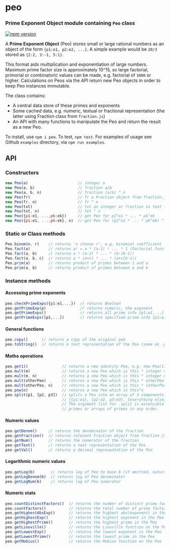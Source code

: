 # peo
### Prime Exponent Object module containing `Peo` class

[![npm version](https://badge.fury.io/js/peo.png)](https://badge.fury.io/js/peo)

A **Prime Exponent Object** (Peo) stores small or large rational numbers as an object of the form `{p1:e1, p2:e2, ...}`. A simple example would be `20/3` stored as `{2:2, 3:-1, 5:1}`.

This format aids multiplication and exponentiation of large numbers. Maximum prime factor size is approximately 10^15, so large factorial, primorial or combinatoric values can be made, e.g. factorial of `1000` or higher. Calculations on Peos via the API return new Peo objects in order to keep Peo instances immutable.

The class contains:
- A central data store of these primes and exponents
- Some cached data, e.g. numeric, textual or fractional representation (the latter using Fraction class from `fraction.js`)
- An API with many functions to manipulate the Peo and return the result as a new Peo.

To install, use `npm i peo`. To test, `npm test`. For examples of usage see Github `examples` directory, via `npm run examples`.

## API

### Constructors
``` js
new Peo(a)                      // integer a
new Peo(a, b)                   // fraction a/b
new Peo(a, b, n)                // fraction (a/b) ^ n
new Peo(fr)                     // fr a Fraction object from fraction.js
new Peo(fr, n)                  // fr ^ n
new Peo(txt)                    // txt an integer or fraction in text form e.g. "5", "3/2"
new Peo(txt, n)                 // txt ^ n
new Peo({p1:e1, ...,pk:ek})     // get Peo for p1^e1 * ... * pk^ek
new Peo({p1:e1, ...,pk:ek}, n)  // get Peo for (p1^e1 * ... * pk^ek) ^ n
```

### Static or Class methods
``` js
Peo.binom(n, r)    // returns 'n choose r', e.g. binomial coefficient
Peo.fact(a)        // returns a! = a * (a-1) * ... * 1 (Factorial function)
Peo.fact(a, b)     // returns a * (a-1) * ... * (a-(b-1))
Peo.fact(a, b, c)  // returns a * (a+c) * ... * (a+c(b-1))
Peo.prim(a)        // returns product of primes between 1 and a
Peo.prim(a, b)     // returns product of primes between a and b
```

### Instance methods

#### Accessing prime exponents
``` js
peo.checkPrimeExps({p1:e1,...})  // returns Boolean
peo.getPrimeExp(p)               // returns numeric, the exponent
peo.getPrimeExps()               // returns all prime info {p1:e1,...}
peo.getPrimeExps([p1,...])       // returns specified prime info {p1:e1,...}
```

#### General functions
``` js
peo.copy()      // returns a copy of the original peo
peo.toString()  // returns a text representation of the Peo (same as .getText()
```

#### Maths operations
``` js
peo.get1()               // returns a new identity Peo, e.g. new Peo(1)
peo.mult(m)              // returns a new Peo which is this * integer m
peo.mult(m, n)           // returns a new Peo which is this * integer m^n
peo.mult(otherPeo)       // returns a new Peo which is this * otherPeo  
peo.mult(otherPeo, n)    // returns a new Peo which is this * (otherPeo^n)
peo.pow(n)               // returns a new Peo which is this^n
peo.split(p1, [p2, p3])  // splits a Peo into an array of 3 components:
                         // [{p1:e1}, {p2:e2, p3:e3}, {everything else}]
                         // The argument list for .split is extensible and can contain
                         // primes or arrays of primes in any order.
```

#### Numeric values
``` js
peo.getDenom()     // returns the denominator of the fraction
peo.getFraction()  // returns relevant Fraction object from fraction.js
peo.getNum()       // returns the numerator of the fraction
peo.getText()      // returns a text representation of the Peo
peo.getVal()       // returns a decimal representation of the Peo
```

#### Logarithmic numeric values
``` js
peo.getLog(b)       // returns log of Peo to base b (if omitted, natural log)
peo.getLogDenom(b)  // returns log of Peo denominator
peo.getLogNum(b)    // returns log of Peo numerator
```

#### Numeric stats
``` js
peo.countDistinctFactors()  // returns the number of distinct prime factors of the Peo
peo.countFactors()          // returns the total number of prime factors of the Peo
peo.getHighestAbsExp()      // returns the highest abs(exponent) in the Peo
peo.getHighestExp()         // returns the highest exponent in the Peo
peo.getHighestPrime()       // returns the highest prime in the Peo
peo.getLiouville()          // returns the Liouville function on the Peo
peo.getLowestExp()          // returns the lowest exponent in the Peo
peo.getLowestPrime()        // returns the lowest prime in the Peo
peo.getMobius()             // returns the Mobius function on the Peo
```
